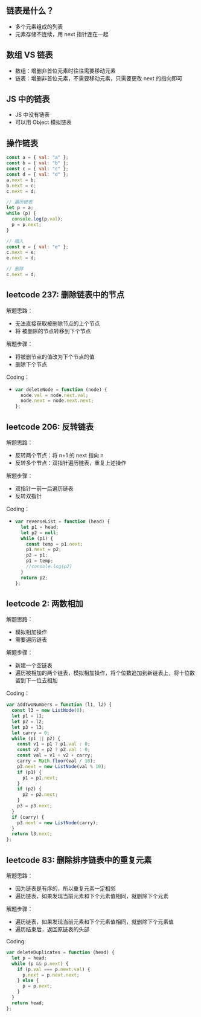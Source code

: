 ## 链表是什么？

- 多个元素组成的列表
- 元素存储不连续，用 next 指针连在一起

## 数组 VS 链表

- 数组：增删非首位元素时往往需要移动元素
- 链表：增删非首位元素，不需要移动元素，只需要更改 next 的指向即可

## JS 中的链表

- JS 中没有链表
- 可以用 Object 模拟链表

## 操作链表

```javascript
const a = { val: "a" };
const b = { val: "b" };
const c = { val: "c" };
const d = { val: "d" };
a.next = b;
b.next = c;
c.next = d;

// 遍历链表
let p = a;
while (p) {
  console.log(p.val);
  p = p.next;
}

// 插入
const e = { val: "e" };
c.next = e;
e.next = d;

// 删除
c.next = d;
```

## leetcode 237: 删除链表中的节点

解题思路：

- 无法直接获取被删除节点的上个节点
- 将 被删除的节点转移到下个节点

解题步骤：

- 将被删节点的值改为下个节点的值
- 删除下个节点

Coding：

- ```javascript
  var deleteNode = function (node) {
    node.val = node.next.val;
    node.next = node.next.next;
  };
  ```

## leetcode 206: 反转链表

解题思路：

- 反转两个节点：将 n+1 的 next 指向 n
- 反转多个节点：双指针遍历链表，重复上述操作

解题步骤：

- 双指针一前一后遍历链表
- 反转双指针

Coding：

- ```javascript
  var reverseList = function (head) {
    let p1 = head;
    let p2 = null;
    while (p1) {
      const temp = p1.next;
      p1.next = p2;
      p2 = p1;
      p1 = temp;
      //console.log(p2)
    }
    return p2;
  };
  ```

## leetcode 2: 两数相加

解题思路：

- 模拟相加操作
- 需要遍历链表

解题步骤：

- 新建一个空链表
- 遍历被相加的两个链表，模拟相加操作，将个位数追加到新链表上，将十位数留到下一位去相加

Coding：

```javascript
var addTwoNumbers = function (l1, l2) {
  const l3 = new ListNode(0);
  let p1 = l1;
  let p2 = l2;
  let p3 = l3;
  let carry = 0;
  while (p1 || p2) {
    const v1 = p1 ? p1.val : 0;
    const v2 = p2 ? p2.val : 0;
    const val = v1 + v2 + carry;
    carry = Math.floor(val / 10);
    p3.next = new ListNode(val % 10);
    if (p1) {
      p1 = p1.next;
    }
    if (p2) {
      p2 = p2.next;
    }
    p3 = p3.next;
  }
  if (carry) {
    p3.next = new ListNode(carry);
  }
  return l3.next;
};
```

## leetcode 83: 删除排序链表中的重复元素

解题思路：

- 因为链表是有序的，所以重复元素一定相邻
- 遍历链表，如果发现当前元素和下个元素值相同，就删除下个元素

解题步骤：

- 遍历链表，如果发现当前元素和下个元素值相同，就删除下个元素值
- 遍历结束后，返回原链表的头部

Coding:

```javascript
var deleteDuplicates = function (head) {
  let p = head;
  while (p && p.next) {
    if (p.val === p.next.val) {
      p.next = p.next.next;
    } else {
      p = p.next;
    }
  }
  return head;
};
```
